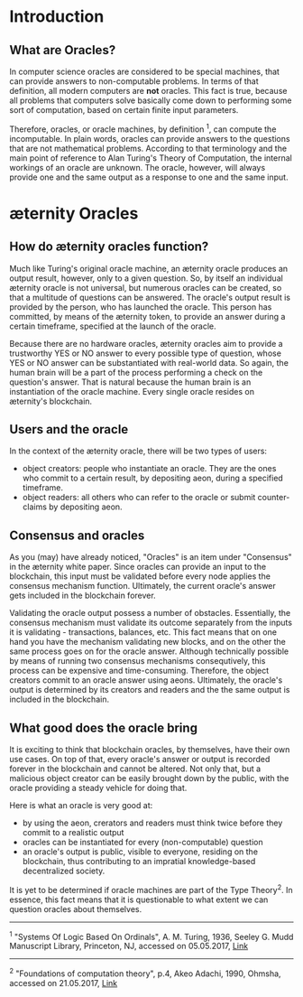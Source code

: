 # Introduction

## What are Oracles?

In computer science oracles are considered to be special machines, that can provide answers to non-computable problems. In terms of that definition, all modern computers are **not** oracles. This fact is true, because all problems that computers solve basically come down to performing some sort of computation, based on certain finite input parameters. 

Therefore, oracles, or oracle machines, by definition <sup>1</sup>, can compute the incomputable. In plain words, oracles can provide answers to the questions that are not mathematical problems. According to that terminology and the main point of reference to Alan Turing's Theory of Computation, the internal workings of an oracle are unknown. The oracle, however, will always provide one and the same output as a response to one and the same input. 

# æternity Oracles

## How do æternity oracles function?
Much like Turing's original oracle machine, an æternity oracle produces an output result, however, only to a given question. So, by itself an individual æternity oracle is not universal, but numerous oracles can be created, so that a multitude of questions can be answered. The oracle's output result is provided by the person, who has launched the oracle. This person has committed, by means of the æternity token, to provide an answer during a certain timeframe, specified at the launch of the oracle. 

Because there are no hardware oracles, æternity oracles aim to provide a trustworthy YES or NO answer to every possible type of question, whose YES or NO answer can be substantiated with real-world data. So again, the human brain will be a part of the process performing a check on the question's answer. That is natural because the human brain is an instantiation of the oracle machine. Every single oracle resides on æternity's blockchain.

## Users and the oracle
In the context of the æternity oracle, there will be two types of users:
+ object creators: people who instantiate an oracle. They are the ones who commit to a certain result, by depositing aeon, during a specified timeframe.
+ object readers: all others who can refer to the oracle or submit counter-claims by depositing aeon.

## Consensus and oracles 

As you (may) have already noticed, "Oracles" is an item under "Consensus" in the æternity white paper. Since oracles can provide an input to the blockchain, this input must be validated before every node applies the consensus mechanism function. Ultimately, the current oracle's answer gets included in the blockchain forever. 

Validating the oracle output possess a number of obstacles. Essentially, the consensus mechanism must validate its outcome  separately from the inputs it is validating - transactions, balances, etc. This fact means that on one hand you have the mechanism validating new blocks, and on the other the same process goes on for the oracle answer. Although technically possible by means of running two consensus mechanisms consequtively, this process can be expensive and time-consuming. Therefore, the object creators commit to an oracle answer using aeons. Ultimately, the oracle's output is determined by its creators and readers and the the same output is included in the blockchain.

## What good does the oracle bring

It is exciting to think that blockchain oracles, by themselves, have their own use cases. On top of that, every oracle's answer or output is recorded forever in the blockchain and cannot be altered. Not only that, but a malicious object creator can be easily brought down by the public, with the oracle providing a steady vehicle for doing that.

Here is what an oracle is very good at:

+ by using the aeon, crerators and readers must think twice before they commit to a realistic output
+ oracles can be instantiated for every (non-computable) question
+ an oracle's output is public, visible to everyone, residing on the blockchain, thus contributing to an impratial knowledge-based decentralized society.

It is yet to be determined if oracle machines are part of the Type Theory<sup>2</sup>. In essence, this fact means that it is questionable to what extent we can question oracles about themselves. 

***
<sup>1</sup> "Systems Of Logic Based On Ordinals", A. M. Turing, 1936, Seeley G. Mudd Manuscript Library,
Princeton, NJ, accessed on 05.05.2017, [Link](http://www.dcc.fc.up.pt/~acm/turing-phd.pdf)
***
<sup>2</sup> "Foundations of computation theory", p.4, Akeo Adachi, 1990, Ohmsha, accessed on 21.05.2017, [Link](https://books.google.bg/books?id=pzf46nN7L_kC&pg=PR2&lpg=PR2&dq=Akeo+Adachi,+Foundations+of+computation+theory,+Ohmsha,+1990.&source=bl&ots=yTYxgQ6n2R&sig=q-eKdtwsxyt4Gdi9ZnqKImjPiLA&hl=bg&sa=X&ved=0ahUKEwj3iJT_rNnTAhUDlCwKHUZeC40Q6AEINDAC#v=onepage&q=Akeo%20Adachi%2C%20Foundations%20of%20computation%20theory%2C%20Ohmsha%2C%201990.&f=false)



